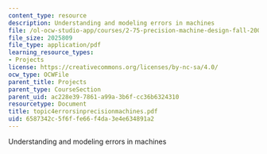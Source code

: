```yaml
---
content_type: resource
description: Understanding and modeling errors in machines
file: /ol-ocw-studio-app/courses/2-75-precision-machine-design-fall-2001/6587342c5f6ffe66f4da3e4e634891a2_topic4errorsinprecisionmachines.pdf
file_size: 2025809
file_type: application/pdf
learning_resource_types:
- Projects
license: https://creativecommons.org/licenses/by-nc-sa/4.0/
ocw_type: OCWFile
parent_title: Projects
parent_type: CourseSection
parent_uid: ac228e39-7861-a99a-3b6f-cc36b6324310
resourcetype: Document
title: topic4errorsinprecisionmachines.pdf
uid: 6587342c-5f6f-fe66-f4da-3e4e634891a2
---
```

Understanding and modeling errors in machines